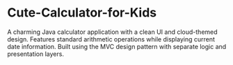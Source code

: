 # Cute-Calculator-for-Kids
A charming Java calculator application with a clean UI and cloud-themed design. Features standard arithmetic operations while displaying current date information. Built using the MVC design pattern with separate logic and presentation layers.
